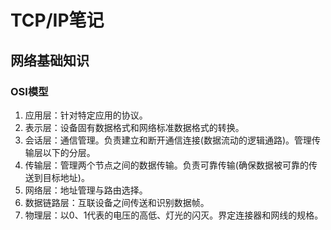 # TCP/IP笔记

## 网络基础知识

### OSI模型

1. 应用层：针对特定应用的协议。
2. 表示层：设备固有数据格式和网络标准数据格式的转换。
3. 会话层：通信管理。负责建立和断开通信连接(数据流动的逻辑通路)。管理传输层以下的分层。
4. 传输层：管理两个节点之间的数据传输。负责可靠传输(确保数据被可靠的传送到目标地址)。
5. 网络层：地址管理与路由选择。
6. 数据链路层：互联设备之间传送和识别数据帧。
7. 物理层：以0、1代表的电压的高低、灯光的闪灭。界定连接器和网线的规格。
